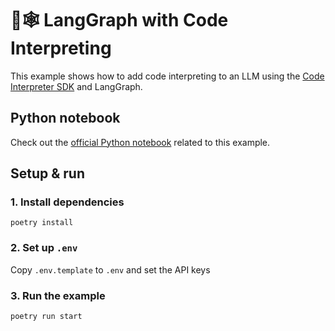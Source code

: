# 🦜🕸️ LangGraph with Code Interpreting

This example shows how to add code interpreting to an LLM using the [Code Interpreter SDK](https://github.com/e2b-dev/code-interpreter) and LangGraph.

## Python notebook
Check out the [official Python notebook](./langgraph_code_interpreter.ipynb) related to this example.

## Setup & run
### 1. Install dependencies
```
poetry install
```

### 2. Set up `.env`
Copy `.env.template` to `.env` and set the API keys

### 3. Run the example
```
poetry run start
```
